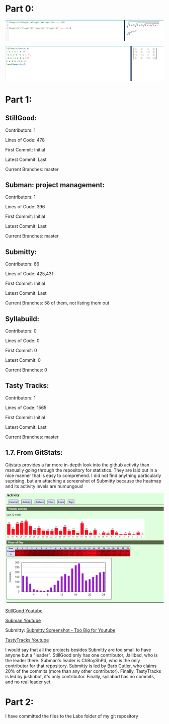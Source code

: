 # Part 0:

![LaTeX Equations](https://github.com/amitra1997/CSCI-49XX-OpenSource/blob/master/Images/Screen%20Shot%202019-01-29%20at%201.16.33%20PM.png)

![LaTeX Matrix](https://github.com/amitra1997/CSCI-49XX-OpenSource/blob/master/Images/Screen%20Shot%202019-01-29%20at%2011.25.43%20PM.png)

# Part 1:

## StillGood:
   Contributors: 1

   Lines of Code: 478

   First Commit: Initial

   Latest Commit: Last

   Current Branches: master

## Subman: project management: 
   Contributors: 1

   Lines of Code: 396

   First Commit: Initial

   Latest Commit: Last

   Current Branches: master

## Submitty:
   Contributors: 66

   Lines of Code: 425,431

   First Commit: Initial

   Latest Commit: Last

   Current Branches: 58 of them, not listing them out

## Syllabuild:
   Contributors: 0

   Lines of Code: 0

   First Commit: 0

   Latest Commit: 0

   Current Branches: 0

## Tasty Tracks:
   Contributors: 1

   Lines of Code: 1565

   First Commit: Initial

   Latest Commit: Last

   Current Branches: master

## 1.7. From GitStats: 

Gitstats provides a far more in-depth look into the github activity than manually going through the repository for statistics. They are laid out in a nice manner that is easy to comprehend. I did not find anything particularly suprising, but am attaching a screenshot of Submitty because the heatmap and its activity levels are humungous!

![Submitty gitstats](https://github.com/amitra1997/CSCI-49XX-OpenSource/blob/master/Images/Screen%20Shot%202019-01-29%20at%201.26.37%20PM.png)

[StillGood Youtube](https://youtu.be/b9gNicljKtU)

[Subman Youtube](https://youtu.be/HRG0_hQNrxg)

Submitty:
[Submitty Screenshot - Too Big for Youtube](https://github.com/amitra1997/CSCI-49XX-OpenSource/blob/master/Images/Screen%20Shot%202019-01-29%20at%201.45.21%20PM.png)

[TastyTracks Youtube](https://youtu.be/-fc9GqYy0QU)

I would say that all the projects besides Submitty are too small to have anyone but a "leader". StillGood only has one contributor, Jallibad, who is the leader there. Subman's leader is ChBoyShPd, who is the only contributor for that repository. Submitty is led by Barb Cutler, who claims 20% of the commits (more than any other contributor). Finally, TastyTracks is led by justinbot, it's only contributor. Finally, syllabad has no commits, and no real leader yet.

# Part 2: 

I have committed the files to the Labs folder of my git repository